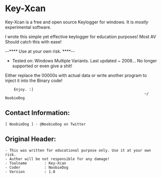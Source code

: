 Key-Xcan
========
Key-Xcan is a free and open source Keylogger for windows. It is _mostly_ experimental software. <br />

I wrote this simple yet effective keylogger for education purposes! Most AV Should catch this with ease! <br />

--**** Use at your own risk. ****-- <br />

+ Tested on: Windows Multiple Variants. Last updated ~ 2008... No longer supported or even give a shit! <br />

Either replace the 00000s with actual data or write another program to inject it into the Binary code!
		
        Enjoy. :]
                                                                    ~/ NoobieDog

## Contact Information:

    [ NoobieDog ] - @NoobieDog on Twitter

## Original Header:

    - This was written for educational purpose only. Use it at your own risk.
    - Author will be not responsible for any damage!
    - Toolname        : Key-Xcan
    - Coder           : NoobieDog
    - Version         : 1.0

